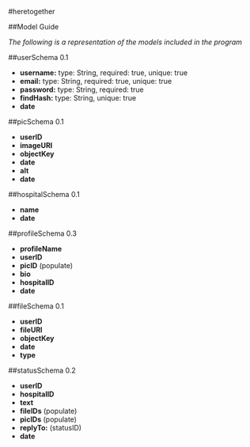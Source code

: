 #heretogether

##Model Guide

*The following is a representation of the models included in the program*

##userSchema 0.1
* **username:**  type: String, required: true, unique: true
* **email:** type: String, required: true, unique: true
* **password:** type: String, required: true
* **findHash:** type: String, unique: true
* **date**

##picSchema 0.1
* **userID**
* **imageURI**
* **objectKey**
* **date**
* **alt**
* **date**

##hospitalSchema 0.1
* **name**
* **date**

##profileSchema 0.3
* **profileName**
* **userID**
* **picID** (populate) <optional>
* **bio**
* **hospitalID**
* **date**

##fileSchema 0.1
* **userID**
* **fileURI**
* **objectKey**
* **date**
* **type**

##statusSchema 0.2
* **userID**
* **hospitalID**
* **text** <optional>
* **fileIDs** (populate) <optional>
* **picIDs** (populate) <optional>
* **replyTo:** (statusID) <optional>
* **date**
